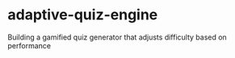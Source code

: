 # adaptive-quiz-engine
Building a gamified quiz generator that adjusts difficulty based on performance
